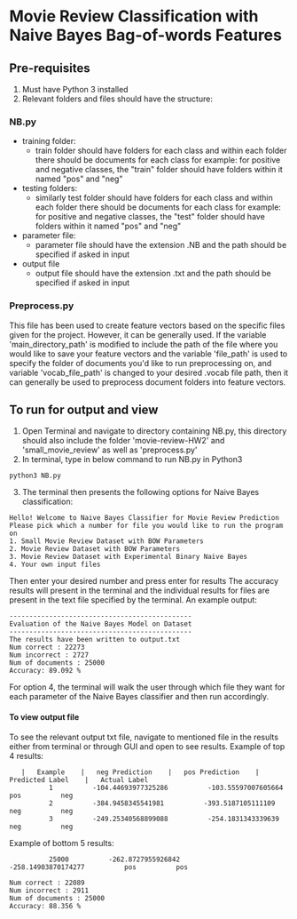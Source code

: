 # Movie Review Classification with Naive Bayes Bag-of-words Features 


## Pre-requisites 
1. Must have Python 3 installed 
2. Relevant folders and files should have the structure:

### NB.py 
- training folder:
    - train folder should have folders for each class and within each folder there should be documents for each class 
    for example: for positive and negative classes, the "train" folder should have folders within it named "pos" and "neg"
- testing folders:
    - similarly test folder should have folders for each class and within each folder there should be documents for each class 
    for example: for positive and negative classes, the "test" folder should have folders within it named "pos" and "neg"
- parameter file:
    - parameter file should have the extension .NB and the path should be specified if asked in input 
- output file 
    - output file should have the extension .txt and the path should be specified if asked in input 
 
### Preprocess.py 
This file has been used to create feature vectors based on the specific files given for the project. However, it can be generally used. If the variable 'main_directory_path' is 
modified to include the path of the file where you would like to save your feature vectors and the variable 'file_path' is used to specify the folder of documents you'd like to run 
preprocessing on, and variable 'vocab_file_path' is changed to your desired .vocab file path, then it can generally be used to preprocess document folders into feature vectors. 


## To run for output and view
1. Open Terminal and navigate to directory containing NB.py, this directory should also include the folder 'movie-review-HW2' and 'small_movie_review' as well as 'preprocess.py'
2. In terminal, type in below command to run NB.py in Python3
```
python3 NB.py
```
3. The terminal then presents the following options for Naive Bayes classification:
```
Hello! Welcome to Naive Bayes Classifier for Movie Review Prediction
Please pick which a number for file you would like to run the program on
1. Small Movie Review Dataset with BOW Parameters
2. Movie Review Dataset with BOW Parameters
3. Movie Review Dataset with Experimental Binary Naive Bayes
4. Your own input files
```
Then enter your desired number and press enter for results 
The accuracy results will present in the terminal and the individual results for files are present in the text file specified by the terminal. 
An example output:
```
----------------------------------------------
Evaluation of the Naive Bayes Model on Dataset
----------------------------------------------
The results have been written to output.txt
Num correct : 22273
Num incorrect : 2727
Num of documents : 25000
Accuracy: 89.092 %
```
For option 4, the terminal will walk the user through which file they want for each parameter of the Naive Bayes classifier and then run accordingly. 

#### To view output file 
To see the relevant output txt file, navigate to mentioned file in the results either from terminal or through GUI and open to see results. 
Example of top 4 results: 
```
   |   Example    |   neg Prediction    |   pos Prediction    |   Predicted Label    |   Actual Label    
          1          -104.44693977325286          -103.55597007605664          pos          neg
          2          -384.9458345541981          -393.5187105111109          neg          neg
          3          -249.25340568899088          -254.1831343339639          neg          neg

```

Example of bottom 5 results:
```
          25000          -262.8727955926842          -258.14903870174277          pos          pos

Num correct : 22089
Num incorrect : 2911
Num of documents : 25000
Accuracy: 88.356 %

```


